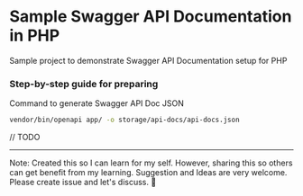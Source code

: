 # Sample Swagger API Documentation in PHP

Sample project to demonstrate Swagger API Documentation setup for PHP

### Step-by-step guide for preparing

Command to generate Swagger API Doc JSON

```bash
vendor/bin/openapi app/ -o storage/api-docs/api-docs.json
```
// TODO

---
Note: Created this so I can learn for my self. However, sharing this so others can get benefit from my learning. Suggestion and Ideas are very welcome. Please create issue and let's discuss. :pray: 
